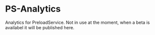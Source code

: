 # PS-Analytics
Analytics for PreloadService.
Not in use at the moment, when a beta is availabel it will be published here.

